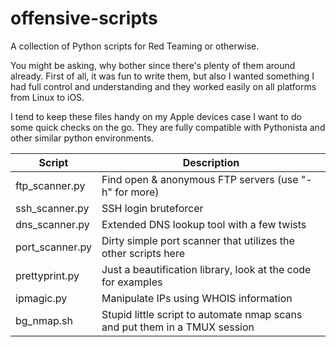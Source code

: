 # offensive-scripts
A collection of Python scripts for Red Teaming or otherwise.

You might be asking, why bother since there's plenty of them around already. First of all, it was fun to write them, but also I wanted something I had full control and understanding and they worked easily on all platforms from Linux to iOS.

I tend to keep these files handy on my Apple devices case I want to do some quick checks on the go. They are fully compatible with Pythonista and other similar python environments.

|Script                | Description                                          |
|----------------------|------------------------------------------------------|
|ftp_scanner.py| Find open & anonymous FTP servers (use "-h" for more)|
|ssh_scanner.py| SSH login bruteforcer|
|dns_scanner.py| Extended DNS lookup tool with a few twists|
|port_scanner.py| Dirty simple port scanner that utilizes the other scripts here|
|prettyprint.py| Just a beautification library, look at the code for examples|
|ipmagic.py| Manipulate IPs using WHOIS information|
|bg_nmap.sh            | Stupid little script to automate nmap scans and put them in a TMUX session |

